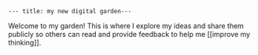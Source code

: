 ---
---

```
--- title: my new digital garden---
```

Welcome to my garden! This is where I explore my ideas and share them publicly so others can read and provide feedback to help me [[improve my thinking]].

